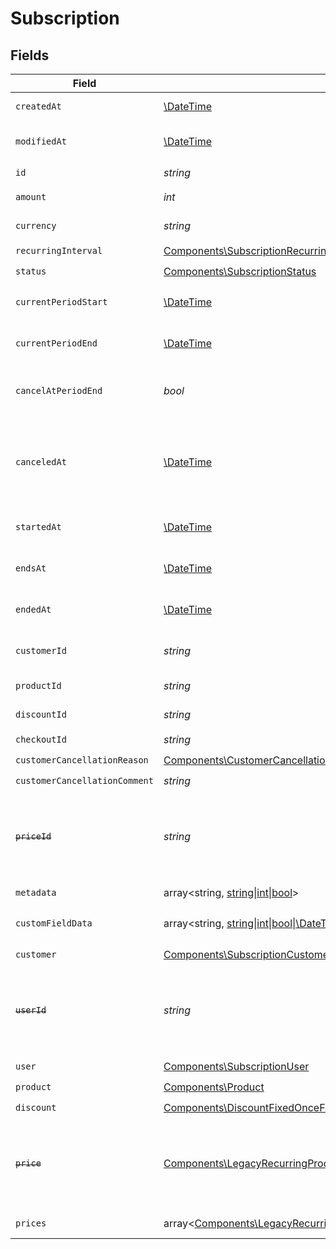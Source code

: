 # Subscription


## Fields

| Field                                                                                                                                                                                                                                                                                                                 | Type                                                                                                                                                                                                                                                                                                                  | Required                                                                                                                                                                                                                                                                                                              | Description                                                                                                                                                                                                                                                                                                           |
| --------------------------------------------------------------------------------------------------------------------------------------------------------------------------------------------------------------------------------------------------------------------------------------------------------------------- | --------------------------------------------------------------------------------------------------------------------------------------------------------------------------------------------------------------------------------------------------------------------------------------------------------------------- | --------------------------------------------------------------------------------------------------------------------------------------------------------------------------------------------------------------------------------------------------------------------------------------------------------------------- | --------------------------------------------------------------------------------------------------------------------------------------------------------------------------------------------------------------------------------------------------------------------------------------------------------------------- |
| `createdAt`                                                                                                                                                                                                                                                                                                           | [\DateTime](https://www.php.net/manual/en/class.datetime.php)                                                                                                                                                                                                                                                         | :heavy_check_mark:                                                                                                                                                                                                                                                                                                    | Creation timestamp of the object.                                                                                                                                                                                                                                                                                     |
| `modifiedAt`                                                                                                                                                                                                                                                                                                          | [\DateTime](https://www.php.net/manual/en/class.datetime.php)                                                                                                                                                                                                                                                         | :heavy_check_mark:                                                                                                                                                                                                                                                                                                    | Last modification timestamp of the object.                                                                                                                                                                                                                                                                            |
| `id`                                                                                                                                                                                                                                                                                                                  | *string*                                                                                                                                                                                                                                                                                                              | :heavy_check_mark:                                                                                                                                                                                                                                                                                                    | The ID of the object.                                                                                                                                                                                                                                                                                                 |
| `amount`                                                                                                                                                                                                                                                                                                              | *int*                                                                                                                                                                                                                                                                                                                 | :heavy_check_mark:                                                                                                                                                                                                                                                                                                    | The amount of the subscription.                                                                                                                                                                                                                                                                                       |
| `currency`                                                                                                                                                                                                                                                                                                            | *string*                                                                                                                                                                                                                                                                                                              | :heavy_check_mark:                                                                                                                                                                                                                                                                                                    | The currency of the subscription.                                                                                                                                                                                                                                                                                     |
| `recurringInterval`                                                                                                                                                                                                                                                                                                   | [Components\SubscriptionRecurringInterval](../../Models/Components/SubscriptionRecurringInterval.md)                                                                                                                                                                                                                  | :heavy_check_mark:                                                                                                                                                                                                                                                                                                    | N/A                                                                                                                                                                                                                                                                                                                   |
| `status`                                                                                                                                                                                                                                                                                                              | [Components\SubscriptionStatus](../../Models/Components/SubscriptionStatus.md)                                                                                                                                                                                                                                        | :heavy_check_mark:                                                                                                                                                                                                                                                                                                    | N/A                                                                                                                                                                                                                                                                                                                   |
| `currentPeriodStart`                                                                                                                                                                                                                                                                                                  | [\DateTime](https://www.php.net/manual/en/class.datetime.php)                                                                                                                                                                                                                                                         | :heavy_check_mark:                                                                                                                                                                                                                                                                                                    | The start timestamp of the current billing period.                                                                                                                                                                                                                                                                    |
| `currentPeriodEnd`                                                                                                                                                                                                                                                                                                    | [\DateTime](https://www.php.net/manual/en/class.datetime.php)                                                                                                                                                                                                                                                         | :heavy_check_mark:                                                                                                                                                                                                                                                                                                    | The end timestamp of the current billing period.                                                                                                                                                                                                                                                                      |
| `cancelAtPeriodEnd`                                                                                                                                                                                                                                                                                                   | *bool*                                                                                                                                                                                                                                                                                                                | :heavy_check_mark:                                                                                                                                                                                                                                                                                                    | Whether the subscription will be canceled at the end of the current period.                                                                                                                                                                                                                                           |
| `canceledAt`                                                                                                                                                                                                                                                                                                          | [\DateTime](https://www.php.net/manual/en/class.datetime.php)                                                                                                                                                                                                                                                         | :heavy_check_mark:                                                                                                                                                                                                                                                                                                    | The timestamp when the subscription was canceled. The subscription might still be active if `cancel_at_period_end` is `true`.                                                                                                                                                                                         |
| `startedAt`                                                                                                                                                                                                                                                                                                           | [\DateTime](https://www.php.net/manual/en/class.datetime.php)                                                                                                                                                                                                                                                         | :heavy_check_mark:                                                                                                                                                                                                                                                                                                    | The timestamp when the subscription started.                                                                                                                                                                                                                                                                          |
| `endsAt`                                                                                                                                                                                                                                                                                                              | [\DateTime](https://www.php.net/manual/en/class.datetime.php)                                                                                                                                                                                                                                                         | :heavy_check_mark:                                                                                                                                                                                                                                                                                                    | The timestamp when the subscription will end.                                                                                                                                                                                                                                                                         |
| `endedAt`                                                                                                                                                                                                                                                                                                             | [\DateTime](https://www.php.net/manual/en/class.datetime.php)                                                                                                                                                                                                                                                         | :heavy_check_mark:                                                                                                                                                                                                                                                                                                    | The timestamp when the subscription ended.                                                                                                                                                                                                                                                                            |
| `customerId`                                                                                                                                                                                                                                                                                                          | *string*                                                                                                                                                                                                                                                                                                              | :heavy_check_mark:                                                                                                                                                                                                                                                                                                    | The ID of the subscribed customer.                                                                                                                                                                                                                                                                                    |
| `productId`                                                                                                                                                                                                                                                                                                           | *string*                                                                                                                                                                                                                                                                                                              | :heavy_check_mark:                                                                                                                                                                                                                                                                                                    | The ID of the subscribed product.                                                                                                                                                                                                                                                                                     |
| `discountId`                                                                                                                                                                                                                                                                                                          | *string*                                                                                                                                                                                                                                                                                                              | :heavy_check_mark:                                                                                                                                                                                                                                                                                                    | The ID of the applied discount, if any.                                                                                                                                                                                                                                                                               |
| `checkoutId`                                                                                                                                                                                                                                                                                                          | *string*                                                                                                                                                                                                                                                                                                              | :heavy_check_mark:                                                                                                                                                                                                                                                                                                    | N/A                                                                                                                                                                                                                                                                                                                   |
| `customerCancellationReason`                                                                                                                                                                                                                                                                                          | [Components\CustomerCancellationReason](../../Models/Components/CustomerCancellationReason.md)                                                                                                                                                                                                                        | :heavy_check_mark:                                                                                                                                                                                                                                                                                                    | N/A                                                                                                                                                                                                                                                                                                                   |
| `customerCancellationComment`                                                                                                                                                                                                                                                                                         | *string*                                                                                                                                                                                                                                                                                                              | :heavy_check_mark:                                                                                                                                                                                                                                                                                                    | N/A                                                                                                                                                                                                                                                                                                                   |
| ~~`priceId`~~                                                                                                                                                                                                                                                                                                         | *string*                                                                                                                                                                                                                                                                                                              | :heavy_check_mark:                                                                                                                                                                                                                                                                                                    | : warning: ** DEPRECATED **: This will be removed in a future release, please migrate away from it as soon as possible.                                                                                                                                                                                               |
| `metadata`                                                                                                                                                                                                                                                                                                            | array<string, [string\|int\|bool](../../Models/Components/Metadata.md)>                                                                                                                                                                                                                                               | :heavy_check_mark:                                                                                                                                                                                                                                                                                                    | N/A                                                                                                                                                                                                                                                                                                                   |
| `customFieldData`                                                                                                                                                                                                                                                                                                     | array<string, [string\|int\|bool\|\DateTime](../../Models/Components/CustomFieldData.md)>                                                                                                                                                                                                                             | :heavy_minus_sign:                                                                                                                                                                                                                                                                                                    | Key-value object storing custom field values.                                                                                                                                                                                                                                                                         |
| `customer`                                                                                                                                                                                                                                                                                                            | [Components\SubscriptionCustomer](../../Models/Components/SubscriptionCustomer.md)                                                                                                                                                                                                                                    | :heavy_check_mark:                                                                                                                                                                                                                                                                                                    | N/A                                                                                                                                                                                                                                                                                                                   |
| ~~`userId`~~                                                                                                                                                                                                                                                                                                          | *string*                                                                                                                                                                                                                                                                                                              | :heavy_check_mark:                                                                                                                                                                                                                                                                                                    | : warning: ** DEPRECATED **: This will be removed in a future release, please migrate away from it as soon as possible.                                                                                                                                                                                               |
| `user`                                                                                                                                                                                                                                                                                                                | [Components\SubscriptionUser](../../Models/Components/SubscriptionUser.md)                                                                                                                                                                                                                                            | :heavy_check_mark:                                                                                                                                                                                                                                                                                                    | N/A                                                                                                                                                                                                                                                                                                                   |
| `product`                                                                                                                                                                                                                                                                                                             | [Components\Product](../../Models/Components/Product.md)                                                                                                                                                                                                                                                              | :heavy_check_mark:                                                                                                                                                                                                                                                                                                    | A product.                                                                                                                                                                                                                                                                                                            |
| `discount`                                                                                                                                                                                                                                                                                                            | [Components\DiscountFixedOnceForeverDurationBase\|Components\DiscountFixedRepeatDurationBase\|Components\DiscountPercentageOnceForeverDurationBase\|Components\DiscountPercentageRepeatDurationBase](../../Models/Components/SubscriptionDiscount.md)                                                                 | :heavy_check_mark:                                                                                                                                                                                                                                                                                                    | N/A                                                                                                                                                                                                                                                                                                                   |
| ~~`price`~~                                                                                                                                                                                                                                                                                                           | [Components\LegacyRecurringProductPriceFixed\|Components\LegacyRecurringProductPriceCustom\|Components\LegacyRecurringProductPriceFree\|Components\ProductPriceFixed\|Components\ProductPriceCustom\|Components\ProductPriceFree\|Components\ProductPriceMeteredUnit](../../Models/Components/Price.md)               | :heavy_check_mark:                                                                                                                                                                                                                                                                                                    | : warning: ** DEPRECATED **: This will be removed in a future release, please migrate away from it as soon as possible.                                                                                                                                                                                               |
| `prices`                                                                                                                                                                                                                                                                                                              | array<[Components\LegacyRecurringProductPriceFixed\|Components\LegacyRecurringProductPriceCustom\|Components\LegacyRecurringProductPriceFree\|Components\ProductPriceFixed\|Components\ProductPriceCustom\|Components\ProductPriceFree\|Components\ProductPriceMeteredUnit](../../Models/Components/SubscriptionPrices.md)> | :heavy_check_mark:                                                                                                                                                                                                                                                                                                    | List of enabled prices for the subscription.                                                                                                                                                                                                                                                                          |
